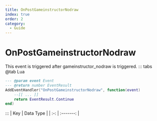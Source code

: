```yaml
---
title: OnPostGameinstructorNodraw
index: true
order: 2
category:
  - Guide
---
```


# OnPostGameinstructorNodraw
This event is triggered after gameinstructor_nodraw is triggered.
::: tabs
@tab Lua
```lua
--- @param event Event
--- @return number EventResult
AddEventHandler("OnPostGameinstructorNodraw", function(event)
    --[[ ... ]]
    return EventResult.Continue
end)
```

:::
| Key | Data Type |
| :-: | :-------: |